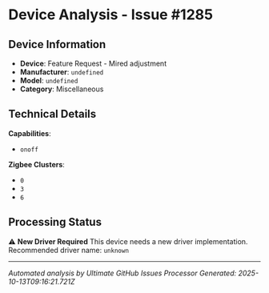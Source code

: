 # Device Analysis - Issue #1285

## Device Information
- **Device**: Feature Request - Mired adjustment
- **Manufacturer**: `undefined`
- **Model**: `undefined`
- **Category**: Miscellaneous

## Technical Details
**Capabilities**:
- `onoff`

**Zigbee Clusters**:
- `0`
- `3`
- `6`

## Processing Status
⚠️ **New Driver Required**
This device needs a new driver implementation.
Recommended driver name: `unknown`

---
*Automated analysis by Ultimate GitHub Issues Processor*
*Generated: 2025-10-13T09:16:21.721Z*
